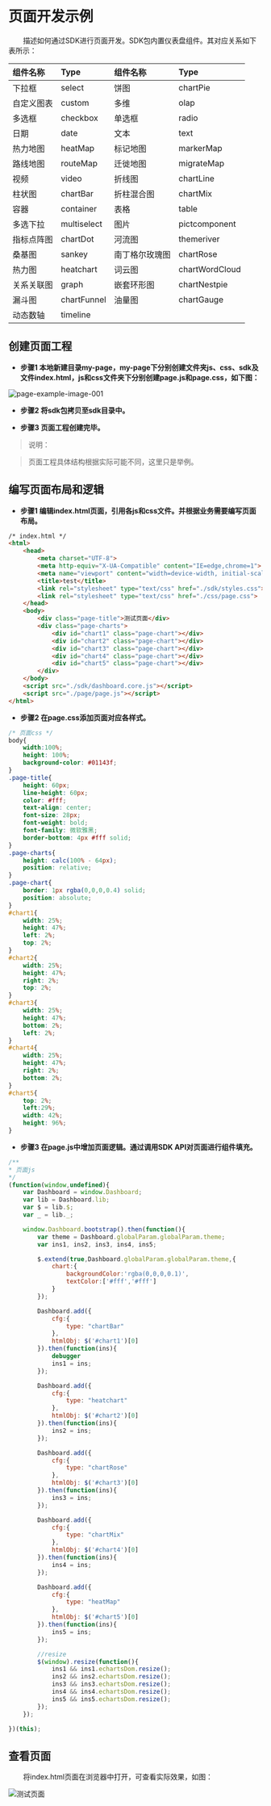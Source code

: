 # 页面开发示例

&ensp; &ensp; &ensp;描述如何通过SDK进行页面开发。SDK包内置仪表盘组件。其对应关系如下表所示：

| 组件名称 | Type | 组件名称 | Type |
| :----- | :----- | :----- | :----- |
| 下拉框 | select | 饼图 | chartPie |
| 自定义图表 | custom | 多维 | olap |
| 多选框 | checkbox | 单选框 | radio |
| 日期 | date | 文本 | text |
| 热力地图 | heatMap | 标记地图 | markerMap |
| 路线地图 | routeMap | 迁徙地图 | migrateMap |
| 视频 | video | 折线图 | chartLine |
| 柱状图 | chartBar | 折柱混合图 | chartMix |
| 容器 | container | 表格 | table |
| 多选下拉 | multiselect | 图片 | pictcomponent  |
| 指标点阵图 | chartDot | 河流图 | themeriver |
| 桑基图 | sankey | 南丁格尔玫瑰图 | chartRose |
| 热力图 | heatchart | 词云图 | chartWordCloud |
| 关系关联图 | graph | 嵌套环形图 | chartNestpie |
| 漏斗图 | chartFunnel | 油量图 | chartGauge |
| 动态数轴 | timeline | | |

<h2 id="创建页面工程">创建页面工程</h2>

+ **步骤1	 本地新建目录my-page，my-page下分别创建文件夹js、css、sdk及文件index.html，js和css文件夹下分别创建page.js和page.css，如下图：**

![page-example-image-001](../../img/page-example-image-001.png)

+ **步骤2	 将sdk包拷贝至sdk目录中。**

+ **步骤3	 页面工程创建完毕。**

>说明：

>页面工程具体结构根据实际可能不同，这里只是举例。

<h2 id="编写页面布局和逻辑">编写页面布局和逻辑</h2>

+ **步骤1 编辑index.html页面，引用各js和css文件。并根据业务需要编写页面布局。**

````html
/* index.html */
<html>
    <head>
        <meta charset="UTF-8">
        <meta http-equiv="X-UA-Compatible" content="IE=edge,chrome=1"> 
        <meta name="viewport" content="width=device-width, initial-scale=1.0">
        <title>test</title>
        <link rel="stylesheet" type="text/css" href="./sdk/styles.css">
        <link rel="stylesheet" type="text/css" href="./css/page.css">
    </head>
    <body>
        <div class="page-title">测试页面</div>
        <div class="page-charts">
            <div id="chart1" class="page-chart"></div>
            <div id="chart2" class="page-chart"></div>
            <div id="chart3" class="page-chart"></div>
            <div id="chart4" class="page-chart"></div>
            <div id="chart5" class="page-chart"></div>
        </div>
    </body>
    <script src="./sdk/dashboard.core.js"></script>
    <script src="./page/page.js"></script>
</html>
````

+ **步骤2 在page.css添加页面对应各样式。**

````css
/* 页面css */
body{
    width:100%;
    height: 100%;
    background-color: #01143f;
}
.page-title{
    height: 60px;
    line-height: 60px;
    color: #fff;
    text-align: center;
    font-size: 28px;
    font-weight: bold;
    font-family: 微软雅黑;
    border-bottom: 4px #fff solid;
}
.page-charts{
    height: calc(100% - 64px);
    position: relative;
}
.page-chart{
    border: 1px rgba(0,0,0,0.4) solid;
    position: absolute;
}
#chart1{
    width: 25%;
    height: 47%;
    left: 2%;
    top: 2%;
}
#chart2{
    width: 25%;
    height: 47%;
    right: 2%;
    top: 2%;
}
#chart3{
    width: 25%;
    height: 47%;
    bottom: 2%;
    left: 2%;
}
#chart4{
    width: 25%;
    height: 47%;
    right: 2%;
    bottom: 2%;
}
#chart5{
    top: 2%;
    left:29%;
    width: 42%;
    height: 96%;
}
````

+ **步骤3 在page.js中增加页面逻辑。通过调用SDK API对页面进行组件填充。**

````javascript
/**
* 页面js
*/
(function(window,undefined){
    var Dashboard = window.Dashboard;
    var lib = Dashboard.lib;
    var $ = lib.$;
    var _ = lib._;

    window.Dashboard.bootstrap().then(function(){
        var theme = Dashboard.globalParam.globalParam.theme;
        var ins1, ins2, ins3, ins4, ins5;

        $.extend(true,Dashboard.globalParam.globalParam.theme,{
            chart:{
                backgroundColor:'rgba(0,0,0,0.1)',
                textColor:['#fff','#fff']
            }
        });

        Dashboard.add({
            cfg:{
                type: "chartBar"
            },
            htmlObj: $('#chart1')[0]
        }).then(function(ins){
            debugger
            ins1 = ins;
        });

        Dashboard.add({
            cfg:{
                type: "heatchart"
            },
            htmlObj: $('#chart2')[0]
        }).then(function(ins){
            ins2 = ins;
        });

        Dashboard.add({
            cfg:{
                type: "chartRose"
            },
            htmlObj: $('#chart3')[0]
        }).then(function(ins){
            ins3 = ins;
        });

        Dashboard.add({
            cfg:{
                type: "chartMix"
            },
            htmlObj: $('#chart4')[0]
        }).then(function(ins){
            ins4 = ins;
        });

        Dashboard.add({
            cfg:{
                type: "heatMap"
            },
            htmlObj: $('#chart5')[0]
        }).then(function(ins){
            ins5 = ins;
        });

        //resize
        $(window).resize(function(){
            ins1 && ins1.echartsDom.resize();
            ins2 && ins2.echartsDom.resize();
            ins3 && ins3.echartsDom.resize();
            ins4 && ins4.echartsDom.resize();
            ins5 && ins5.echartsDom.resize();
        }); 
    });

})(this);
````

<h2 id="查看页面">查看页面</h2>

&ensp; &ensp; &ensp;将index.html页面在浏览器中打开，可查看实际效果，如图：

![测试页面](../../img/page-example-image-002.png)